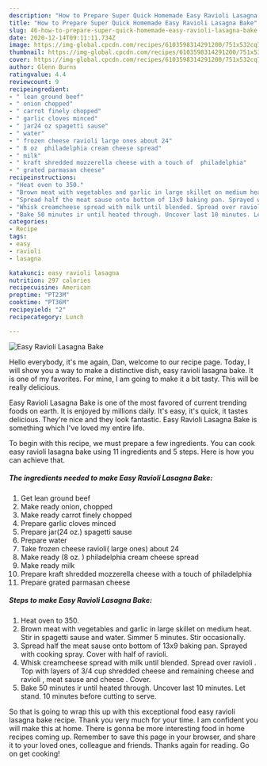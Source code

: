 ```yaml
---
description: "How to Prepare Super Quick Homemade Easy Ravioli Lasagna Bake"
title: "How to Prepare Super Quick Homemade Easy Ravioli Lasagna Bake"
slug: 46-how-to-prepare-super-quick-homemade-easy-ravioli-lasagna-bake
date: 2020-12-14T09:11:11.734Z
image: https://img-global.cpcdn.com/recipes/6103598314291200/751x532cq70/easy-ravioli-lasagna-bake-recipe-main-photo.jpg
thumbnail: https://img-global.cpcdn.com/recipes/6103598314291200/751x532cq70/easy-ravioli-lasagna-bake-recipe-main-photo.jpg
cover: https://img-global.cpcdn.com/recipes/6103598314291200/751x532cq70/easy-ravioli-lasagna-bake-recipe-main-photo.jpg
author: Glenn Burns
ratingvalue: 4.4
reviewcount: 9
recipeingredient:
- " lean ground beef"
- " onion chopped"
- " carrot finely chopped"
- " garlic cloves minced"
- " jar24 oz spagetti sause"
- " water"
- " frozen cheese ravioli large ones about 24"
- " 8 oz  philadelphia cream cheese spread"
- " milk"
- " kraft shredded mozzerella cheese with a touch of  philadelphia"
- " grated parmasan cheese"
recipeinstructions:
- "Heat oven to 350."
- "Brown meat with vegetables and garlic in large skillet on medium heat. Stir in spagetti sause and water. Simmer 5 minutes. Stir occasionally."
- "Spread half the meat sause onto bottom of 13x9 baking pan. Sprayed with cooking spray. Cover with half of ravioli."
- "Whisk creamcheese spread with milk until blended. Spread over ravioli . Top with layers of 3/4 cup shredded cheese and remaining cheese and ravioli , meat sause and cheese . Cover."
- "Bake 50 minutes ir until heated through. Uncover last 10 minutes. Let stand. 10 minutes before cutting to serve."
categories:
- Recipe
tags:
- easy
- ravioli
- lasagna

katakunci: easy ravioli lasagna 
nutrition: 297 calories
recipecuisine: American
preptime: "PT23M"
cooktime: "PT36M"
recipeyield: "2"
recipecategory: Lunch

---
```



![Easy Ravioli Lasagna Bake](https://img-global.cpcdn.com/recipes/6103598314291200/751x532cq70/easy-ravioli-lasagna-bake-recipe-main-photo.jpg)

Hello everybody, it's me again, Dan, welcome to our recipe page. Today, I will show you a way to make a distinctive dish, easy ravioli lasagna bake. It is one of my favorites. For mine, I am going to make it a bit tasty. This will be really delicious.



Easy Ravioli Lasagna Bake is one of the most favored of current trending foods on earth. It is enjoyed by millions daily. It's easy, it's quick, it tastes delicious. They're nice and they look fantastic. Easy Ravioli Lasagna Bake is something which I've loved my entire life.


To begin with this recipe, we must prepare a few ingredients. You can cook easy ravioli lasagna bake using 11 ingredients and 5 steps. Here is how you can achieve that.

<!--inarticleads1-->

##### The ingredients needed to make Easy Ravioli Lasagna Bake:

1. Get  lean ground beef
1. Make ready  onion, chopped
1. Make ready  carrot finely chopped
1. Prepare  garlic cloves minced
1. Prepare  jar(24 oz.) spagetti sause
1. Prepare  water
1. Take  frozen cheese ravioli( large ones) about 24
1. Make ready  (8 oz. ) philadelphia cream cheese spread
1. Make ready  milk
1. Prepare  kraft shredded mozzerella cheese with a touch of  philadelphia
1. Prepare  grated parmasan cheese




<!--inarticleads2-->

##### Steps to make Easy Ravioli Lasagna Bake:

1. Heat oven to 350.
1. Brown meat with vegetables and garlic in large skillet on medium heat. Stir in spagetti sause and water. Simmer 5 minutes. Stir occasionally.
1. Spread half the meat sause onto bottom of 13x9 baking pan. Sprayed with cooking spray. Cover with half of ravioli.
1. Whisk creamcheese spread with milk until blended. Spread over ravioli . Top with layers of 3/4 cup shredded cheese and remaining cheese and ravioli , meat sause and cheese . Cover.
1. Bake 50 minutes ir until heated through. Uncover last 10 minutes. Let stand. 10 minutes before cutting to serve.




So that is going to wrap this up with this exceptional food easy ravioli lasagna bake recipe. Thank you very much for your time. I am confident you will make this at home. There is gonna be more interesting food in home recipes coming up. Remember to save this page in your browser, and share it to your loved ones, colleague and friends. Thanks again for reading. Go on get cooking!
